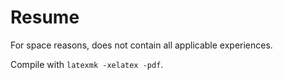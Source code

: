 Resume
======

For space reasons, does not contain all applicable experiences.

Compile with `latexmk -xelatex -pdf`.
